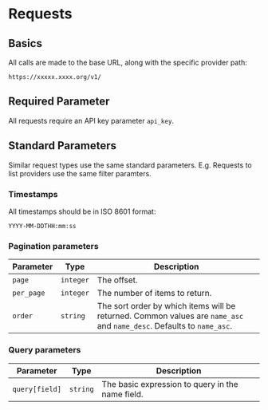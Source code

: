 # Requests

## Basics

All calls are made to the base URL, along with the specific provider path:

    https://xxxxx.xxxx.org/v1/

## Required Parameter

All requests require an API key parameter `api_key`.

## Standard Parameters

Similar request types use the same standard parameters. E.g. Requests to list providers use the same filter paramters.

### Timestamps

All timestamps should be in ISO 8601 format:

    YYYY-MM-DDTHH:mm:ss

### Pagination parameters

| Parameter    | Type      | Description                    |
|--------------|-----------|--------------------------------|
| `page`       | `integer` | The offset.                    |
| `per_page`   | `integer` | The number of items to return. |
| `order`      | `string`  | The sort order by which items will be returned. Common values are `name_asc` and `name_desc`. Defaults to `name_asc`.|

### Query parameters
| Parameter      | Type      | Description                                      |
|----------------|-----------|--------------------------------------------------|
| `query[field]` | `string`  | The basic expression to query in the name field. |
